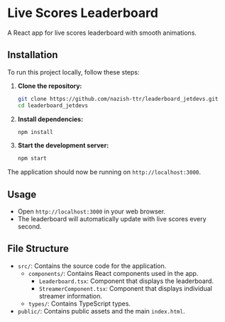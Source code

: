 # Live Scores Leaderboard

A React app for live scores leaderboard with smooth animations. 


## Installation

To run this project locally, follow these steps:

1. **Clone the repository:**
    ```bash
    git clone https://github.com/nazish-ttr/leaderboard_jetdevs.git
    cd leaderboard_jetdevs
    ```

2. **Install dependencies:**
    ```bash
    npm install
    ```

3. **Start the development server:**
    ```bash
    npm start
    ```

The application should now be running on `http://localhost:3000`.

## Usage

- Open `http://localhost:3000` in your web browser.
- The leaderboard will automatically update with live scores every second.

## File Structure

- `src/`: Contains the source code for the application.
  - `components/`: Contains React components used in the app.
    - `Leaderboard.tsx`: Component that displays the leaderboard.
    - `StreamerComponent.tsx`: Component that displays individual streamer information.
  - `types/`: Contains TypeScript types.
- `public/`: Contains public assets and the main `index.html`.



